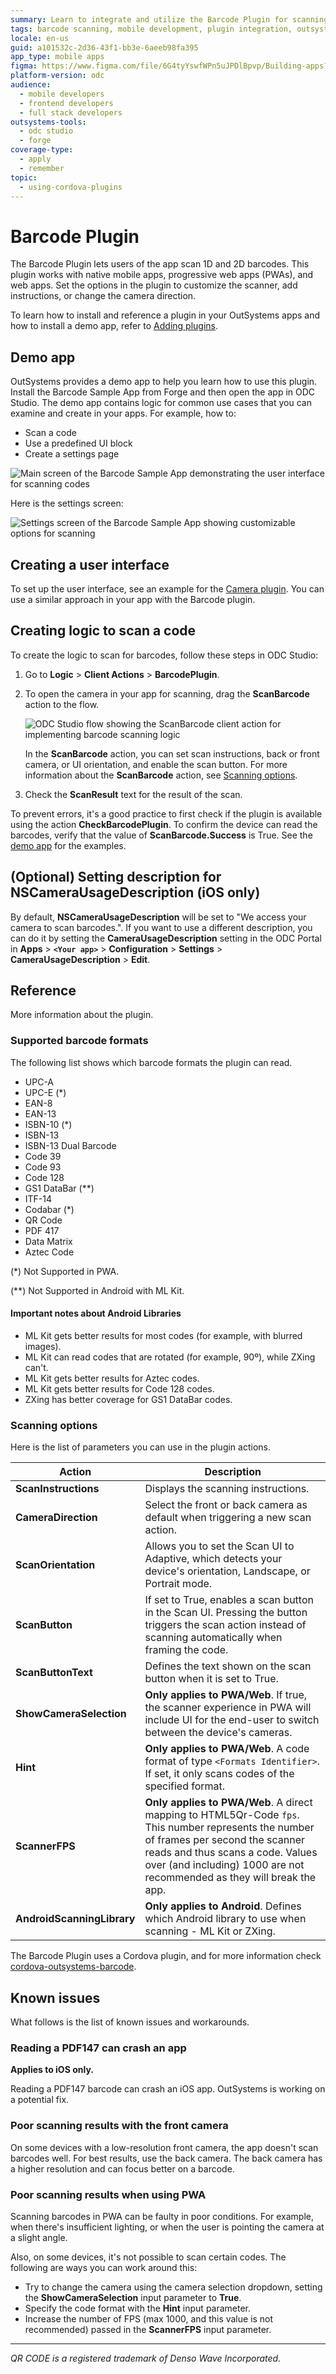 ```yaml
---
summary: Learn to integrate and utilize the Barcode Plugin for scanning various barcode formats in native and web apps using OutSystems Developer Cloud (ODC).
tags: barcode scanning, mobile development, plugin integration, outsystems forge, user interface design
locale: en-us
guid: a101532c-2d36-43f1-bb3e-6aeeb98fa395
app_type: mobile apps
figma: https://www.figma.com/file/6G4tyYswfWPn5uJPDlBpvp/Building-apps?type=design&node-id=3202%3A7458&t=ZwHw8hXeFhwYsO5V-1
platform-version: odc
audience:
  - mobile developers
  - frontend developers
  - full stack developers
outsystems-tools:
  - odc studio
  - forge
coverage-type:
  - apply
  - remember
topic:
  - using-cordova-plugins
---
```


# Barcode Plugin

The Barcode Plugin lets users of the app scan 1D and 2D barcodes. This plugin works with native mobile apps, progressive web apps (PWAs), and web apps. Set the options in the plugin to customize the scanner, add instructions, or change the camera direction.

<div class="info" markdown="1">

To learn how to install and reference a plugin in your OutSystems apps and how to install a demo app, refer to  [Adding plugins](../intro.md#adding-plugins).

</div>

## Demo app

OutSystems provides a demo app to help you learn how to use this plugin. Install the Barcode Sample App from Forge and then open the app in ODC Studio. The demo app contains logic for common use cases that you can examine and create in your apps. For example, how to:

* Scan a code
* Use a predefined UI block
* Create a settings page

![Main screen of the Barcode Sample App demonstrating the user interface for scanning codes](images/sample-app-main.png "Demo App Main Screen")

Here is the settings screen:

![Settings screen of the Barcode Sample App showing customizable options for scanning](images/sample-app-settings.png "Demo App Settings Screen")

## Creating a user interface

To set up the user interface, see an example for the [Camera plugin](../camera/intro.md#creating-a-user-interface). You can use a similar approach in your app with the Barcode plugin.

## Creating logic to scan a code

To create the logic to scan for barcodes, follow these steps in ODC Studio:

1. Go to **Logic** > **Client Actions** > **BarcodePlugin**.

2. To open the camera in your app for scanning, drag the **ScanBarcode** action to the flow.

    ![ODC Studio flow showing the ScanBarcode client action for implementing barcode scanning logic](images/client-action-odcs.png "Client Action to Scan a Barcode")

    In the **ScanBarcode** action, you can set scan instructions, back or front camera, or UI orientation, and enable the scan button. For more information about the **ScanBarcode** action, see [Scanning options](#scanning-options).

3. Check the **ScanResult** text for the result of the scan.

To prevent errors, it's a good practice to first check if the plugin is available using the action **CheckBarcodePlugin**. To confirm the device can read the barcodes, verify that the value of **ScanBarcode.Success** is True. See the [demo app](#demo-app) for the examples.

## (Optional) Setting description for NSCameraUsageDescription (iOS only)

By default, **NSCameraUsageDescription** will be set to "We access your camera to scan barcodes.". If you want to use a different description, you can do it by setting the **CameraUsageDescription** setting in the ODC Portal in **Apps** > **`<Your app>`** > **Configuration** > **Settings** > **CameraUsageDescription** > **Edit**.

## Reference

More information about the plugin.

### Supported barcode formats

The following list shows which barcode formats the plugin can read.

* UPC-A
* UPC-E (*)
* EAN-8 
* EAN-13 
* ISBN-10 (*)
* ISBN-13 
* ISBN-13 Dual Barcode 
* Code 39 
* Code 93
* Code 128 
* GS1 DataBar (**)
* ITF-14 
* Codabar (*)
* QR Code 
* PDF 417 
* Data Matrix 
* Aztec Code 

(*) Not Supported in PWA.

(**) Not Supported in Android with ML Kit.

#### Important notes about Android Libraries

* ML Kit gets better results for most codes (for example, with blurred images).
* ML Kit can read codes that are rotated (for example, 90º), while ZXing can't.
* ML Kit gets better results for Aztec codes.
* ML Kit gets better results for Code 128 codes.
* ZXing has better coverage for GS1 DataBar codes.

### Scanning options

Here is the list of parameters you can use in the plugin actions.

| Action                   | Description                                   | 
| ------------------------ | --------------------------------------------- | 
| **ScanInstructions**    | Displays the scanning instructions. |
| **CameraDirection**    | Select the front or back camera as default when triggering a new scan action. |
| **ScanOrientation**    | Allows you to set the Scan UI to Adaptive, which detects your device's orientation, Landscape, or Portrait mode. |
| **ScanButton**    | If set to True, enables a scan button in the Scan UI. Pressing the button triggers the scan action instead of scanning automatically when framing the code. |
| **ScanButtonText**    | Defines the text shown on the scan button when it is set to True. |
| **ShowCameraSelection**    | **Only applies to PWA/Web**. If true, the scanner experience in PWA will include UI for the end-user to switch between the device's cameras. |
| **Hint**    | **Only applies to PWA/Web**. A code format of type `<Formats Identifier>`. If set, it only scans codes of the specified format. |
| **ScannerFPS**    | **Only applies to PWA/Web**. A direct mapping to HTML5Qr-Code `fps`. This number represents the number of frames per second the scanner reads and thus scans a code. Values over (and including) 1000 are not recommended as they will break the app. |
| **AndroidScanningLibrary**    | **Only applies to Android**. Defines which Android library to use when scanning - ML Kit or ZXing. |

The Barcode Plugin uses a Cordova plugin, and for more information check [cordova-outsystems-barcode](https://github.com/OutSystems/cordova-outsystems-barcode).

## Known issues

What follows is the list of known issues and workarounds.  

### Reading a PDF147 can crash an app

**Applies to iOS only.**

Reading a PDF147 barcode can crash an iOS app. OutSystems is working on a potential fix.

### Poor scanning results with the front camera

On some devices with a low-resolution front camera, the app doesn't scan barcodes well. For best results, use the back camera. The back camera has a higher resolution and can focus better on a barcode.

### Poor scanning results when using PWA

Scanning barcodes in PWA can be faulty in poor conditions. For example, when there's insufficient lighting, or when the user is pointing the camera at a slight angle.

Also, on some devices, it's not possible to scan certain codes. The following are ways you can work around this:
* Try to change the camera using the camera selection dropdown, setting the **ShowCameraSelection** input parameter to **True**.
* Specify the code format with the **Hint** input parameter.
* Increase the number of FPS (max 1000, and this value is not recommended) passed in the **ScannerFPS** input parameter.

______________________________________________________________
_QR CODE is a registered trademark of Denso Wave Incorporated._
